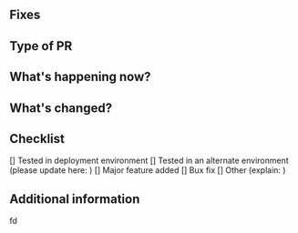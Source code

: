 ## Fixes

## Type of PR

## What's happening now?

## What's changed?

## Checklist
[] Tested in deployment environment
[] Tested in an alternate environment (please update here: )
[] Major feature added
[] Bux fix
[] Other (explain: )

## Additional information

fd
